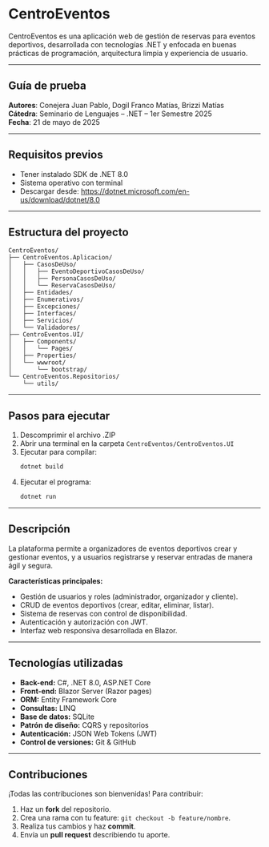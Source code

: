 # **CentroEventos**

CentroEventos es una aplicación web de gestión de reservas para eventos deportivos, desarrollada con tecnologías .NET y enfocada en buenas prácticas de programación, arquitectura limpia y experiencia de usuario.

---

## Guía de prueba

**Autores**: Conejera Juan Pablo, Dogil Franco Matías, Brizzi Matías  
**Cátedra**: Seminario de Lenguajes – .NET – 1er Semestre 2025  
**Fecha**: 21 de mayo de 2025  

---

## Requisitos previos

- Tener instalado SDK de .NET 8.0  
- Sistema operativo con terminal  
- Descargar desde: https://dotnet.microsoft.com/en-us/download/dotnet/8.0

---

## Estructura del proyecto

```
CentroEventos/
├── CentroEventos.Aplicacion/
│   ├── CasosDeUso/
│   │   ├── EventoDeportivoCasosDeUso/
│   │   ├── PersonaCasosDeUso/
│   │   └── ReservaCasosDeUso/
│   ├── Entidades/
│   ├── Enumerativos/
│   ├── Excepciones/
│   ├── Interfaces/
│   ├── Servicios/
│   └── Validadores/
├── CentroEventos.UI/
│   ├── Components/
│   │   └── Pages/
│   ├── Properties/
│   └── wwwroot/
│       └── bootstrap/
└── CentroEventos.Repositorios/
    └── utils/
```

---

## Pasos para ejecutar

1. Descomprimir el archivo .ZIP  
2. Abrir una terminal en la carpeta `CentroEventos/CentroEventos.UI`  
3. Ejecutar para compilar:
    ```bash
    dotnet build
    ```
4. Ejecutar el programa:
    ```bash
    dotnet run
    ```

---

## Descripción

La plataforma permite a organizadores de eventos deportivos crear y gestionar eventos, y a usuarios registrarse y reservar entradas de manera ágil y segura.

**Características principales:**
- Gestión de usuarios y roles (administrador, organizador y cliente).
- CRUD de eventos deportivos (crear, editar, eliminar, listar).
- Sistema de reservas con control de disponibilidad.
- Autenticación y autorización con JWT.
- Interfaz web responsiva desarrollada en Blazor.

---

## Tecnologías utilizadas

- **Back-end:** C#, .NET 8.0, ASP.NET Core  
- **Front-end:** Blazor Server (Razor pages)
- **ORM:** Entity Framework Core  
- **Consultas:** LINQ  
- **Base de datos:** SQLite  
- **Patrón de diseño:** CQRS y repositorios  
- **Autenticación:** JSON Web Tokens (JWT)  
- **Control de versiones:** Git & GitHub  

---

## Contribuciones

¡Todas las contribuciones son bienvenidas! Para contribuir:

1. Haz un **fork** del repositorio.  
2. Crea una rama con tu feature: `git checkout -b feature/nombre`.  
3. Realiza tus cambios y haz **commit**.  
4. Envía un **pull request** describiendo tu aporte.  
